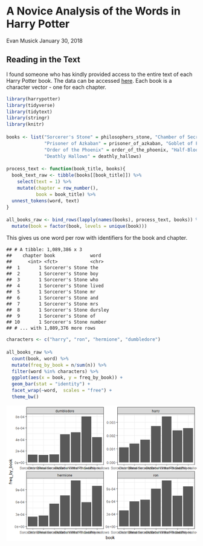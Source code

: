 A Novice Analysis of the Words in Harry Potter
================
Evan Musick
January 30, 2018

Reading in the Text
-------------------

I found someone who has kindly provided access to the entire text of each Harry Potter book. The data can be accessed [here](https://github.com/bradleyboehmke/harrypotter). Each book is a character vector - one for each chapter.

``` r
library(harrypotter)
library(tidyverse)
library(tidytext)
library(stringr)
library(knitr)

books <- list("Sorcerer's Stone" = philosophers_stone, "Chamber of Secrets" = chamber_of_secrets, 
              "Prisoner of Azkaban" = prisoner_of_azkaban, "Goblet of Fire" = goblet_of_fire, 
              "Order of the Phoenix" = order_of_the_phoenix, "Half-Blood Prince" = half_blood_prince,
              "Deathly Hallows" = deathly_hallows)

process_text <- function(book_title, books){
  book_text_raw <- tibble(books[[book_title]]) %>%
    select(text = 1) %>%
    mutate(chapter = row_number(),
           book = book_title) %>%
  unnest_tokens(word, text)
}

all_books_raw <- bind_rows(lapply(names(books), process_text, books)) %>%
  mutate(book = factor(book, levels = unique(book)))
```

This gives us one word per row with identifiers for the book and chapter.

    ## # A tibble: 1,089,386 x 3
    ##    chapter book             word   
    ##      <int> <fct>            <chr>  
    ##  1       1 Sorcerer's Stone the    
    ##  2       1 Sorcerer's Stone boy    
    ##  3       1 Sorcerer's Stone who    
    ##  4       1 Sorcerer's Stone lived  
    ##  5       1 Sorcerer's Stone mr     
    ##  6       1 Sorcerer's Stone and    
    ##  7       1 Sorcerer's Stone mrs    
    ##  8       1 Sorcerer's Stone dursley
    ##  9       1 Sorcerer's Stone of     
    ## 10       1 Sorcerer's Stone number 
    ## # ... with 1,089,376 more rows

``` r
characters <- c("harry", "ron", "hermione", "dumbledore")

all_books_raw %>%
  count(book, word) %>%
  mutate(freq_by_book = n/sum(n)) %>%
  filter(word %in% characters) %>%
  ggplot(aes(x = book, y = freq_by_book)) + 
  geom_bar(stat = "identity") +
  facet_wrap(~word,  scales = "free") +
  theme_bw()
```

![](Harry_Potter_Text_Analysis_files/figure-markdown_github/unnamed-chunk-3-1.png)
